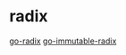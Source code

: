 # radix

[go-radix](https://github.com/armon/go-radix)
[go-immutable-radix](https://github.com/hashicorp/go-immutable-radix)
